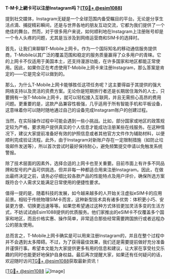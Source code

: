 **T-M卡上網卡可以注册Instagram吗？[[TG💪+ @esim1088](https://t.me/s/esim1088)]**

提到社交媒体，Instagram无疑是一个全球范围内备受瞩目的平台。无论是分享生活点滴、捕捉精彩瞬间，还是与世界各地的朋友互动交流，它都为我们提供了一个绝佳的舞台。然而，对于很多用户来说，如何顺利地在Instagram上注册账号却是一个令人头疼的问题，尤其是当涉及到网络运营商和SIM卡的选择时。

首先，让我们来聊聊T-Mobile上网卡。作为一个国际知名的移动通信服务提供商，T-Mobile以其广泛的覆盖范围和稳定的服务质量赢得了众多用户的青睐。它的上网卡不仅适用于美国本土，还支持漫游功能，在许多国家和地区都能正常使用。因此，如果你正在考虑使用T-Mobile上网卡来注册Instagram，那么答案是肯定的——它是完全可以做到的。

那么，为什么T-Mobile上网卡能够胜任这项任务呢？这主要得益于其提供的强大网络支持以及灵活的资费方案。无论你是短期旅行者还是长期居住海外的人士，只要拥有一张T-Mobile上网卡，就可以轻松接入互联网，并且无需担心高昂的费用问题。更重要的是，这款产品兼容性极强，几乎适用于所有智能手机和平板设备，这意味着你可以随时随地通过自己的设备完成Instagram账户的创建过程。

当然，在实际操作过程中可能会遇到一些小挑战。比如，部分国家或地区的政策规定较为严格，要求用户提供真实的个人信息才能成功注册某些在线服务。在这种情况下，建议大家提前准备好有效的护照信息或者其他官方文件作为辅助材料，以便顺利完成验证流程。此外，由于Instagram对新账户存在一定限制措施（如防止垃圾邮件发送等），所以首次尝试时最好保持耐心，避免频繁提交申请以免触发系统警报。

除了技术层面的因素外，选择合适的上网卡也至关重要。目前市面上有许多不同品牌和型号的产品可供挑选，但并非每一种都适合用来注册Instagram。因此，在做出最终决定之前，请务必仔细比较各款产品的性能特点及用户评价，确保所选方案既符合个人需求又能满足日常使用的便捷性要求。

值得一提的是，随着科技的发展，如今越来越多的人开始关注虚拟eSIM卡的应用前景。相较于传统物理SIM卡而言，这种新型技术具有诸多优势：体积更小巧、安装更方便、切换更迅速等等。如果您希望通过这种方式体验更加灵活多变的生活方式，不妨试试由Esim1088提供的优质服务。他们家推出的eSIM卡不仅覆盖多个国家和地区，而且价格实惠、操作简单，非常适合那些经常需要跨国旅行或者远程办公的朋友使用。

总而言之，T-Mobile上网卡确实是可以用来注册Instagram的，并且在整个过程中并不会遇到太多障碍。不过，为了获得最佳效果，我们还是需要提前做好充分准备并谨慎行事。希望本文能为大家提供更多有用的信息和建议，让大家在享受社交乐趣的同时也能更好地保护自身权益。最后再次提醒大家，如果还有任何疑问的话，欢迎随时访问[TG💪+ @esim1088](https://t.me/s/esim1088)获取最新资讯！

[[TG💪+ @esim1088](https://t.me/s/esim1088) ![Image](https://i.postimg.cc/4NQfJmqS/Snipaste-2025-05-13-00-14-12.png)]